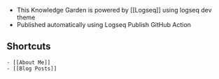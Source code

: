 - This Knowledge Garden is powered by [[Logseq]] using logseq dev theme
- Published automatically using Logseq Publish GitHub Action

## Shortcuts

    - [[About Me]]
    - [[Blog Posts]]
